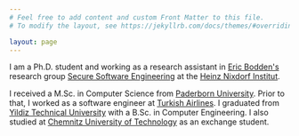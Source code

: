 ```yaml
---
# Feel free to add content and custom Front Matter to this file.
# To modify the layout, see https://jekyllrb.com/docs/themes/#overriding-theme-defaults

layout: page
---
```


I am a Ph.D. student and working as a research assistant in [Eric Bodden's](https://bodden.de)
research group [Secure Software Engineering](https://www.hni.uni-paderborn.de/en/sse/) at the [Heinz Nixdorf Institut](https://www.hni.uni-paderborn.de/en/).

 I received a M.Sc. in Computer Science from [Paderborn University](https://uni-paderborn.de). 
 Prior to that, I worked as a software engineer at [Turkish Airlines](https://www.turkishairlines.com/).
 I graduated from [Yildiz Technical University](https://www.yildiz.edu.tr/en/) with a B.Sc. in Computer Engineering.
 I also studied at [Chemnitz University of Technology](https://www.tu-chemnitz.de/) as an exchange student.